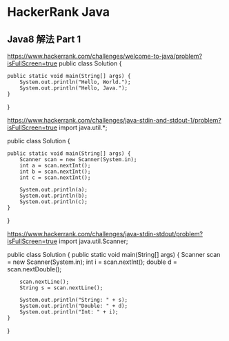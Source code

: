 # HackerRank Java
## Java8 解法 Part 1

https://www.hackerrank.com/challenges/welcome-to-java/problem?isFullScreen=true
public class Solution {

    public static void main(String[] args) {
        System.out.println("Hello, World.");
        System.out.println("Hello, Java.");
    }
}

https://www.hackerrank.com/challenges/java-stdin-and-stdout-1/problem?isFullScreen=true
import java.util.*;

public class Solution {

    public static void main(String[] args) {
        Scanner scan = new Scanner(System.in);
        int a = scan.nextInt();
        int b = scan.nextInt();
        int c = scan.nextInt();
        
        System.out.println(a);
        System.out.println(b);
        System.out.println(c);
    }
}

https://www.hackerrank.com/challenges/java-stdin-stdout/problem?isFullScreen=true
import java.util.Scanner;

public class Solution {
    public static void main(String[] args) {
        Scanner scan = new Scanner(System.in);
        int i = scan.nextInt();
        double d = scan.nextDouble();

        scan.nextLine();
        String s = scan.nextLine();
        
        System.out.println("String: " + s);
        System.out.println("Double: " + d);
        System.out.println("Int: " + i);
    }
}

